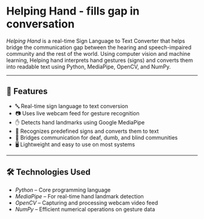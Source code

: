 # Helping Hand - fills gap in conversation

*Helping Hand* is a real-time Sign Language to Text Converter that helps bridge the communication gap between the hearing and speech-impaired community and the rest of the world. Using computer vision and machine learning, Helping hand interprets hand gestures (signs) and converts them into readable text using Python, MediaPipe, OpenCV, and NumPy.

---

## 🌟 Features

- 🔤 Real-time sign language to text conversion  
- 📷 Uses live webcam feed for gesture recognition  
- ✋ Detects hand landmarks using Google MediaPipe  
- 🧠 Recognizes predefined signs and converts them to text  
- 💬 Bridges communication for deaf, dumb, and blind communities  
- 🖥 Lightweight and easy to use on most systems

---

## 🛠 Technologies Used

- *Python* – Core programming language  
- *MediaPipe* – For real-time hand landmark detection  
- *OpenCV* – Capturing and processing webcam video feed  
- *NumPy* – Efficient numerical operations on gesture data
